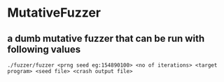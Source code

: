# MutativeFuzzer

## a dumb mutative fuzzer that can be run with following values
``./fuzzer/fuzzer <prng seed eg:154890100> <no of iterations> <target program> <seed file> <crash output file>``

